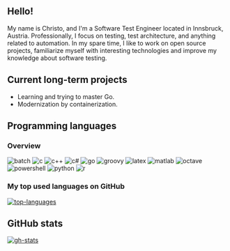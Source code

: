 ## Hello!
My name is Christo, and I'm a Software Test Engineer located in Innsbruck, Austria.
Professionally, I focus on testing, test architecture, and anything related to automation.
In my spare time, I like to work on open source projects, familiarize myself with interesting technologies and improve my knowledge about software testing.

## Current long-term projects
- Learning and trying to master Go.
- Modernization by containerization.

## Programming languages

### Overview
![batch](https://img.shields.io/badge/Batch-59666C?style=for-the-badge) ![c](https://img.shields.io/badge/C-00599C?style=for-the-badge&logo=c&logoColor=white) ![c++](https://img.shields.io/badge/C%2B%2B-00599C?style=for-the-badge&logo=c%2B%2B&logoColor=white) ![c#](https://img.shields.io/badge/C%23-239120?style=for-the-badge&logo=c-sharp&logoColor=white) ![go](https://img.shields.io/badge/Go-00ADD8?style=for-the-badge&logo=go&logoColor=white) ![groovy](https://img.shields.io/badge/Groovy-4298B8?style=for-the-badge&logo=apachegroovy&logoColor=white) ![latex](https://img.shields.io/badge/LaTeX-008080?style=for-the-badge&logo=latex&logoColor=white) ![matlab](https://img.shields.io/badge/MATLAB-3363FF?style=for-the-badge) ![octave](https://img.shields.io/badge/Octave-0790C0?style=for-the-badge&logo=octave&logoColor=white) ![powershell](https://img.shields.io/badge/PowerShell-5391FE?style=for-the-badge&logo=powershell&logoColor=white) ![python](https://img.shields.io/badge/Python-3776AB?style=for-the-badge&logo=python&logoColor=white) ![r](https://img.shields.io/badge/R-276DC3?style=for-the-badge&logo=r&logoColor=white)

### My top used languages on GitHub
[![top-languages](https://github-readme-stats.vercel.app/api/top-langs/?username=ChristoWolf&layout=compact&theme=radical&langs_count=10)](https://github.com/anuraghazra/github-readme-stats)

## GitHub stats
[![gh-stats](https://github-readme-stats.vercel.app/api?username=ChristoWolf&theme=radical&count_private=true&show_icons=true&include_all_commits=true)](https://github.com/anuraghazra/github-readme-stats)

